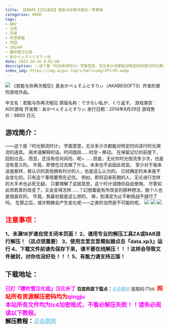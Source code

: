 ```yaml
---
title: 【KRKR】【汉化高压】若能与你再次相见／苹果妹
categories: KRKR
tags:
- ADV
- 泣系
- 恋爱
- 时空穿越
- 学园
- 2014年
- 樱吹雪汉化组
- あかべぇそふとすりぃ社
date: 2022-10-26 8:02:00
description: ——这个是『时光倒流时计』字面意思，无论多少次都能对特定时间进行时光溯流的道具。用术语解释的话，时间跳跃……时空・移动。在保留记忆的前提下，回到过去。而且，还没有任何风险、呢~……但是，无论你时光倒流多少次，也是没有意义的。毕竟，即使在过去做了什么，未来也不会因此改变。
index_img: https://img.acgus.top/i/helloimg/ZfYrX5.webp
---
```

![](https://img.acgus.top/i/helloimg/ZfYrX5.webp)
《若能与你再次相见》是あかべぇそふとすりぃ（AKABEiSOFT3）开发的冒险游戏作品。

中文名：若能与你再次相见
原版名称：できない私が、くり返す。
游戏类型：ADV游戏
开发商：あかべぇそふとすりぃ
发行日期：2014年8月29日
游戏售价：8800 日元

## 游戏简介：
——这个是『时光倒流时计』
字面意思，无论多少次都能对特定时间进行时光溯流的道具。
用术语解释的话，时间跳跃……时空・移动。
在保留记忆的前提下，回到过去。
而且，还没有任何风险、呢~
……但是，无论你时光倒流多少次，也是没有意义的。
毕竟，即使在过去做了什么，未来也不会因此改变。
至少对于我来说是那样，我认识的其他拥有时计的人，也是这么认为的。
已经确定的未来是不会变化的。只有这个事情要预先记住。
例如，即将迎来死期的人，无论进行怎样的大手术也必死无疑。
只要理解了这层意思，这个时计请随你自由使用。
尽管如此但若真的改变了，又会变得怎样……？幻想着能有所改变的那种想法，我个人也是很喜欢的。
毕竟，我最初就是这么想的。
嘛，到满足为止不断挑战不就行了吗。
在那之后，或许稍微会产生变化呢——之类的当然是不可能的呢。
![](https://img.acgus.top/i/helloimg/ZfYgVA.webp)
![](https://img.acgus.top/i/helloimg/ZfYVM0.webp)
![](https://img.acgus.top/i/helloimg/ZfYY8m.webp)





## <font color=#FF0000 >注意事项：</font>
<font size=3><b>1、未满18岁请自觉关闭本页面！
2、请用专业的解压工具ZA或RAR进行解压！（这点很重要）
3、使用吉里吉里模拟器点击『data.xp3』运行
4、下载文件前请先保存下来，请不要在线解压！！！这样会导致文件被封，对你也没好处！！！
5、有能力请支持正版！</b></font>

## 下载地址：
<font color=#FF00FF size=3>**已打『樱吹雪汉化组』汉化补丁**</font>
<b>百度网盘下载点：</b><a href="https://pan.baidu.com/s/15TVA6geZv0p2dyukNZVCZQ?pwd=71zk" style="color: #87CEEB;"><b>点击跳转</b></a> 提取码:71zk
<a style="padding: 0" href="https://post.qingju.org/AD/"><img style="max-width:100%" src="https://img.acgus.top/i/2024/07/478f689b8021d8d499ab43d21acf137a.gif" alt=""></a>
<b><font color=#FF0000 size=4>网站所有资源解压密码均为</b></font><b><font color=#FF00FF size=4>qingju</font><font color=#FF0000 ></font></b><br><b><font color=#FF00FF size=4>本站所有文件均为lz4加密格式，不看必解压失败！！请务必阅读以下教程。</b></font><br><b><font color=#000 size=4>解压教程：</b><a href="https://post.qingju.org/tutorial/000/" style="color: #87CEEB;"><b>点击跳转</b></a>